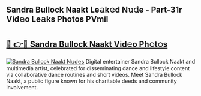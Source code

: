 ## Sandra Bullock Naakt Le𝚊k𝚎d N𝚞𝚍e - Part-31r Vid𝚎o Le𝚊ks Photos PVmil

# <h2><a href="http://fb33cw.evod.top/?m=Sandra+Bullock+Naakt">🔗 👉🔴 Sandra Bullock Naakt Vid𝚎o Ph𝚘t𝚘s</a></h2>

[![Sandra Bullock Naakt N𝚞d𝚎s](https://i.imgur.com/8V9OHl7.gif)](http://fb33cw.evod.top/?m=Sandra+Bullock+Naakt)
Digital entertainer Sandra Bullock Naakt and multimedia artist, celebrated for disseminating dance and lifestyle content via collaborative dance routines and short videos. Meet Sandra Bullock Naakt, a public figure known for his charitable deeds and community involvement. 
